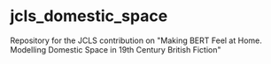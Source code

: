 # jcls_domestic_space
Repository for the JCLS contribution on "Making BERT Feel at Home. Modelling Domestic Space in 19th Century British Fiction"
